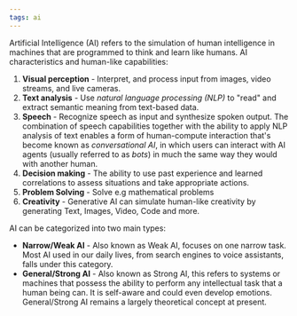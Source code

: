 ```yaml
---
tags: ai
---
```


Artificial Intelligence (AI) refers to the simulation of human intelligence in machines that are programmed to think and learn like humans. AI characteristics and human-like capabilities:

1. **Visual perception** - Interpret, and process input from images, video streams, and live cameras.
2. **Text analysis** - Use *natural language processing (NLP)* to "read" and extract semantic meaning from text-based data.
3. **Speech** - Recognize speech as input and synthesize spoken output. The combination of speech capabilities together with the ability to apply NLP analysis of text enables a form of human-compute interaction that's become known as *conversational AI*, in which users can interact with AI agents (usually referred to as *bots*) in much the same way they would with another human.
4. **Decision making** - The ability to use past experience and learned correlations to assess situations and take appropriate actions.
5. **Problem Solving** - Solve e.g mathematical problems
6. **Creativity** - Generative AI can simulate human-like creativity by generating Text, Images, Video, Code and more.

AI can be categorized into two main types:

-   **Narrow/Weak AI** - Also known as Weak AI, focuses on one narrow task. Most AI used in our daily lives, from search engines to voice assistants, falls under this category.
-   **General/Strong AI** - Also known as Strong AI, this refers to systems or machines that possess the ability to perform any intellectual task that a human being can. It is self-aware and could even develop emotions. General/Strong AI remains a largely theoretical concept at present.
